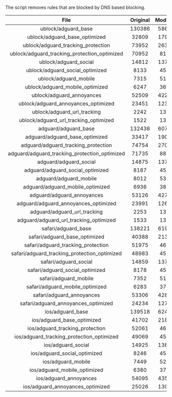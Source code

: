 The script removes rules that are blocked by DNS based blocking.


| File | Original | Modified |
|:----:|:-----:|:-----:|
| ublock/adguard_base | 130386 | 58641 |
| ublock/adguard_base_optimized | 32809 | 17978 |
| ublock/adguard_tracking_protection | 73952 | 26347 |
| ublock/adguard_tracking_protection_optimized | 70952 | 8166 |
| ublock/adguard_social | 14812 | 13728 |
| ublock/adguard_social_optimized | 8133 | 4531 |
| ublock/adguard_mobile | 7315 | 5151 |
| ublock/adguard_mobile_optimized | 6247 | 3680 |
| ublock/adguard_annoyances | 52509 | 42205 |
| ublock/adguard_annoyances_optimized | 23451 | 12328 |
| ublock/adguard_url_tracking | 2242 | 1364 |
| ublock/adguard_url_tracking_optimized | 1522 | 1361 |
| adguard/adguard_base | 132438 | 60737 |
| adguard/adguard_base_optimized | 33417 | 19012 |
| adguard/adguard_tracking_protection | 74754 | 27090 |
| adguard/adguard_tracking_protection_optimized | 71735 | 8893 |
| adguard/adguard_social | 14875 | 13793 |
| adguard/adguard_social_optimized | 8187 | 4582 |
| adguard/adguard_mobile | 8012 | 5338 |
| adguard/adguard_mobile_optimized | 6936 | 3860 |
| adguard/adguard_annoyances | 53126 | 42734 |
| adguard/adguard_annoyances_optimized | 23991 | 12627 |
| adguard/adguard_url_tracking | 2253 | 1373 |
| adguard/adguard_url_tracking_optimized | 1533 | 1370 |
| safari/adguard_base | 138221 | 61944 |
| safari/adguard_base_optimized | 40388 | 21306 |
| safari/adguard_tracking_protection | 51975 | 4686 |
| safari/adguard_tracking_protection_optimized | 48983 | 4534 |
| safari/adguard_social | 14859 | 13774 |
| safari/adguard_social_optimized | 8178 | 4566 |
| safari/adguard_mobile | 7352 | 5193 |
| safari/adguard_mobile_optimized | 6283 | 3716 |
| safari/adguard_annoyances | 53306 | 42836 |
| safari/adguard_annoyances_optimized | 24234 | 12704 |
| ios/adguard_base | 139518 | 62452 |
| ios/adguard_base_optimized | 41702 | 21811 |
| ios/adguard_tracking_protection | 52061 | 4696 |
| ios/adguard_tracking_protection_optimized | 49069 | 4544 |
| ios/adguard_social | 14925 | 13813 |
| ios/adguard_social_optimized | 8246 | 4587 |
| ios/adguard_mobile | 7449 | 5238 |
| ios/adguard_mobile_optimized | 6380 | 3758 |
| ios/adguard_annoyances | 54095 | 43510 |
| ios/adguard_annoyances_optimized | 25026 | 13032 |